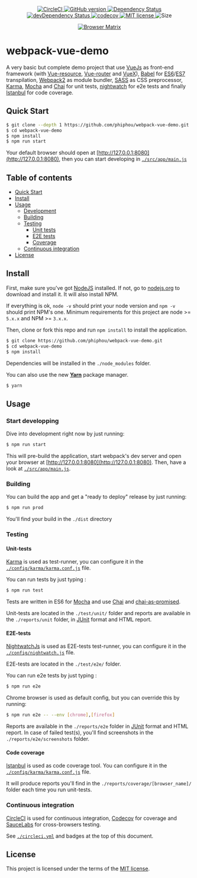 <p align="center">
    <a href="https://circleci.com/gh/phiphou/webpack-vue-demo">
      <img src="https://img.shields.io/circleci/project/phiphou/webpack-vue-demo.svg?maxAge=0" alt="CircleCI">
    </a>
    <a href="https://badge.fury.io/gh/phiphou%2Fwebpack-vue-demo">
      <img src="https://badge.fury.io/gh/phiphou%2Fwebpack-vue-demo.svg" alt="GitHub version">
    </a>
    <a href="https://david-dm.org/phiphou/webpack-vue-demo">
      <img src="https://david-dm.org/phiphou/webpack-vue-demo.svg" alt="Dependency Status">
    </a>
    <a href="https://david-dm.org/phiphou/webpack-vue-demo?type=dev">
      <img src="https://david-dm.org/phiphou/webpack-vue-demo/dev-status.svg" alt="devDependency Status">
    </a>
    <a href="https://codecov.io/gh/phiphou/webpack-vue-demo">
      <img src="https://codecov.io/gh/phiphou/webpack-vue-demo/branch/master/graph/badge.svg" alt="codecov">
    </a>
    <a href="http://opensource.org/licenses/MIT">
      <img src="https://img.shields.io/badge/Licence-MIT-blue.svg" alt="MIT license">
    </a>
    <a href="#" style="text-decoration:none">
      <img src="https://reposs.herokuapp.com/?path=phiphou/webpack-vue-demo" alt="Size">
    </a>
</p>
<p align="center">
  <a href="https://saucelabs.com/u/phiphou"><img src="https://saucelabs.com/browser-matrix/phiphou.svg" alt="Browser Matrix"></a>
</p>

# webpack-vue-demo

A very basic but complete demo project that use [VueJs](http://babeljs.io/) as front-end framework (with [Vue-resource](https://github.com/pagekit/vue-resource), [Vue-router](https://github.com/vuejs/vue-router) and [VueX](https://github.com/vuejs/vuex)), [Babel](http://babeljs.io/) for [ES6](http://www.ecma-international.org/ecma-262/6.0/)/[ES7](http://www.ecma-international.org/ecma-262/7.0/) transpilation, [Webpack2](http://webpack.github.io/) as module bundler, [SASS](http://sass-lang.com/) as CSS preprocessor, [Karma](https://karma-runner.github.io/1.0/), [Mocha](http://mochajs.org/) and [Chai](http://chaijs.com/) for unit tests, [nightwatch](http://nightwatchjs.org/) for e2e tests and finally [Istanbul](https://github.com/gotwarlost/istanbul) for code coverage.

## Quick Start

```bash
$ git clone --depth 1 https://github.com/phiphou/webpack-vue-demo.git
$ cd webpack-vue-demo
$ npm install
$ npm run start
```

Your default browser should open at [http://127.0.0.1:8080](http://127.0.0.1:8080), then you can start developing in [`./src/app/main.js`](https://github.com/phiphou/webpack-vue-demo/blob/master/src/app/main.js)

## Table of contents
 * [Quick Start](#quick-start)
 * [Install](#install)
 * [Usage](#usage)
   * [Development](#start-developping)
   * [Building](#building)
   * [Testing](#testing)
     * [Unit tests](#unit-tests)
     * [E2E tests](#e2e-tests)
     * [Coverage](#coverage)
   * [Continuous integration](#continuous-integration)
 * [License](#license)

## Install

First, make sure you've got [NodeJS](http://nodejs.org) installed. If not, go to [nodejs.org](http://nodejs.org) to download and install it. It will also install NPM.

If everything is ok, `node -v` should print your node version and `npm -v` should print NPM's one. Minimum requirements for this project are node >= `5.x.x` and NPM >= `3.x.x`.

Then, clone or fork this repo and run `npm install` to install the application.

```bash
$ git clone https://github.com/phiphou/webpack-vue-demo.git
$ cd webpack-vue-demo
$ npm install
```
Dependencies will be installed in the `./node_modules` folder.

You can also use the new **[Yarn](https://yarnpkg.com/)** package manager.

```bash
$ yarn
```

## Usage

### Start developping

Dive into development right now by just running:
```bash
$ npm run start
```

This will pre-build the application, start webpack's dev server and open your browser at [http://127.0.0.1:8080](http://127.0.0.1:8080). Then, have a look at [`./src/app/main.js`](https://github.com/phiphou/webpack-vue-demo/blob/master/src/app/main.js).

### Building

You can build the app and get a "ready to deploy" release by just running:

```bash
$ npm run prod
```

You'll find your build in the `./dist` directory

### Testing

#### Unit-tests

[Karma](https://karma-runner.github.io/0.13/index.html) is used as test-runner, you can configure it in the [`./config/karma/karma.conf.js`](/config/karma/karma.conf.js) file.

You can run tests by just typing :

```bash
$ npm run test
```

Tests are written in ES6 for [Mocha](http://mochajs.org/) and use [Chai](http://chaijs.com/) and [chai-as-promised](http://chaijs.com/plugins/chai-as-promised/).

Unit-tests are located in the `./test/unit/` folder and reports are available in the `./reports/unit` folder, in [JUnit](http://junit.org/junit4/) format and HTML report.

#### E2E-tests

[NightwatchJs](http://www.nightwatchjs.org) is used as E2E-tests test-runner, you can configure it in the [`./config/nightwatch.js`](/config/nightwatch.js) file.

E2E-tests are located in the `./test/e2e/` folder.

You can run e2e tests by just typing :

```bash
$ npm run e2e
```

Chrome browser is used as default config, but you can override this by running:

```bash
$ npm run e2e -- --env [chrome],[firefox]
```

Reports are available in the `./reports/e2e` folder in [JUnit](http://junit.org/junit4/) format and HTML report. In case of failed test(s), you'll find screenshots in the `./reports/e2e/screenshots` folder.

#### Code coverage

[Istanbul](https://github.com/gotwarlost/istanbul) is used as code coverage tool. You can configure it in the [`./config/karma/karma.conf.js`](/config/karma/karma.conf.js) file.

It will produce reports you'll find in the `./reports/coverage/[browser_name]/` folder each time you run unit-tests.

### Continuous integration

[CircleCI](https://circleci.com/) is used for continuous integration, [Codecov](https://codecov.io) for coverage and [SauceLabs](https://saucelabs.com/) for cross-browsers testing.

See [`./circleci.yml`](/circle.yml) and badges at the top of this document.

## License

This project is licensed under the terms of the [MIT license](https://opensource.org/licenses/MIT).
